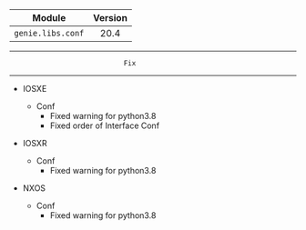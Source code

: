 
| Module                  | Version       |
| ------------------------|:-------------:|
| ``genie.libs.conf``     | 20.4          |


--------------------------------------------------------------------------------
                                Fix
--------------------------------------------------------------------------------
* IOSXE
    * Conf
        * Fixed warning for python3.8
        * Fixed order of Interface Conf

* IOSXR
    * Conf
        * Fixed warning for python3.8

* NXOS
    * Conf
        * Fixed warning for python3.8
